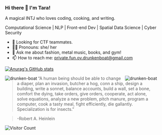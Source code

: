 ### Hi there 👋 I'm Tara!

A magical INTJ who loves coding, cooking, and writing.

Computational Science | NLP | Front-end Dev | Spatial Data Science | Cyber Security

- 🌱 Looking for CTF teammates.
- 👩‍💻 Pronouns: she/ her
- 💬 Ask me about fashion, metal music, books, and gym!
- 📫 How to reach me: private.fun.ov.drunkenboat@gmail.com


[![Anurag's GitHub stats](https://github-readme-stats.vercel.app/api?username=drunken-boat)](https://github.com/anuraghazra/github-readme-stats)

<p><img align="left" src="https://github-readme-stats.vercel.app/api?username=drunken-boat" alt="drunken-boat" /></p>
<p><img align="right" src="https://github-readme-streak-stats.herokuapp.com/?user=drunken-boat&" alt="drunken-boat" /></p>

> “A human being should be able to change a diaper, plan an invasion, butcher a hog, conn a ship, design a building, write a sonnet, balance accounts, build a wall, set a bone, comfort the dying, take orders, give orders, cooperate, act alone, solve equations, analyze a new problem, pitch manure, program a computer, cook a tasty meal, fight efficiently, die gallantly. Specialization is for insects.”

> -Robert A. Heinlein


![Visitor Count](https://profile-counter.glitch.me/drunken-boat/count.svg)
